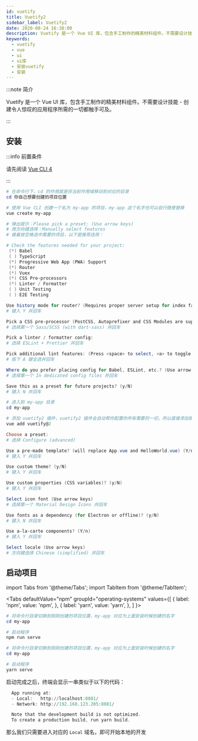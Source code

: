 ```yaml
---
id: vuetify
title: Vuetify2
sidebar_label: Vuetify2
date: 2020-08-24 16:38:00
description: Vuetify 是一个 Vue UI 库，包含手工制作的精美材料组件。不需要设计技能 - 创建令人惊叹的应用程序所需的一切都触手可及。
keywords:
  - vuetify
  - vue
  - ui
  - ui库
  - 安装vuetify
  - 安装
---
```


:::note 简介

Vuetify 是一个 Vue UI 库，包含手工制作的精美材料组件。不需要设计技能 - 创建令人惊叹的应用程序所需的一切都触手可及。

:::

## 安装

:::info 前置条件

请先阅读 [Vue CLI 4](vuecli4)

:::

```powershell title="PowerShell"
# 在命令行下，cd 的作用就是将当前作用域移动到对应的目录
cd 你自己想要创建的项目位置

# 使用 Vue CLI 创建一个名为 my-app 的项目，my-app 这个名字也可以自行随意替换
vue create my-app

# 弹出提示：Please pick a preset: (Use arrow keys)
# 用方向键选择：Manually select features 
# 接着按空格选中需要的项目，以下是推荐选用：

# Check the features needed for your project:
 (*) Babel
 ( ) TypeScript
 (*) Progressive Web App (PWA) Support
 (*) Router
 (*) Vuex
 (*) CSS Pre-processors
 (*) Linter / Formatter
 ( ) Unit Testing
 ( ) E2E Testing                                                                                                                        

Use history mode for router? (Requires proper server setup for index fallback in production) (Y/n) 
# 键入 Y 并回车

Pick a CSS pre-processor (PostCSS, Autoprefixer and CSS Modules are supported by default): (Use arrow keys)
# 选择第一个 Sass/SCSS (with dart-sass) 并回车

Pick a linter / formatter config:
# 选择 ESLint + Prettier 并回车

Pick additional lint features: (Press <space> to select, <a> to toggle all, <i> to invert selection)
# 按下 A 键全选并回车

Where do you prefer placing config for Babel, ESLint, etc.? (Use arrow keys)
# 选择第一个 In dedicated config files 并回车

Save this as a preset for future projects? (y/N)
# 键入 N 并回车

# 进入到 my-app 目录
cd my-app

# 添加 vuetify2 插件，vuetify2 插件会自动帮你配置你所有需要的一切，所以直接添加即可
vue add vuetify@2

Choose a preset:
# 选择 Configure (advanced)

Use a pre-made template? (will replace App.vue and HelloWorld.vue) (Y/n)
# 键入 Y 并回车

Use custom theme? (y/N)
# 键入 Y 并回车

Use custom properties (CSS variables)? (y/N)
# 键入 Y 并回车

Select icon font (Use arrow keys)
# 选择第一个 Material Design Icons 并回车

Use fonts as a dependency (for Electron or offline)? (y/N) 
# 键入 N 并回车

Use a-la-carte components? (Y/n)
# 键入 Y 并回车

Select locale (Use arrow keys)
# 方向键选择 Chinese (simplified) 并回车
```

## 启动项目

import Tabs from '@theme/Tabs'; import TabItem from '@theme/TabItem';

<Tabs defaultValue="npm" groupId="operating-systems" values={[ { label: 'npm', value: 'npm', }, { label: 'yarn', value: 'yarn', }, ] }>

<TabItem value="npm">

```powershell title="PowerShell"
# 将命令行目录切换到刚刚创建的项目位置，my-app 对应为上面安装时候创建的名字
cd my-app

# 启动程序
npm run serve
```

</TabItem>
<TabItem value="yarn">

```powershell title="PowerShell"
# 将命令行目录切换到刚刚创建的项目位置，my-app 对应为上面安装时候创建的名字
cd my-app

# 启动程序
yarn serve
```

</TabItem>
</Tabs>

启动完成之后，终端会显示一串类似于以下的代码：

```powershell title="PowerShell"
  App running at:
  - Local:   http://localhost:8081/
  - Network: http://192.168.123.205:8081/

  Note that the development build is not optimized.
  To create a production build, run yarn build.
```

那么我们只需要进入对应的 `Local` 域名，即可开始本地的开发